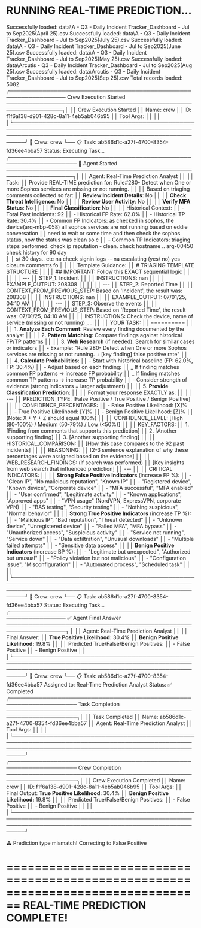 # RUNNING REAL-TIME PREDICTION...

Successfully loaded: data\A - Q3 - Daily Incident Tracker_Dashboard - Jul to Sep2025(April 25).csv
Successfully loaded: data\A - Q3 - Daily Incident Tracker_Dashboard - Jul to Sep2025(July 25).csv
Successfully loaded: data\A - Q3 - Daily Incident Tracker_Dashboard - Jul to Sep2025(June 25).csv
Successfully loaded: data\A - Q3 - Daily Incident Tracker_Dashboard - Jul to Sep2025(May 25).csv
Successfully loaded: data\Arcutis - Q3 - Daily Incident Tracker_Dashboard - Jul to Sep2025(Aug 25).csv
Successfully loaded: data\Arcutis - Q3 - Daily Incident Tracker_Dashboard - Jul to Sep2025(Sep 25).csv
Total records loaded: 5082
╭───────────────────────────────────────────────────────────────── Crew Execution Started ─────────────────────────────────────────────────────────────────╮│ ││ Crew Execution Started ││ Name: crew ││ ID: f1f6a138-d901-428c-8a11-4eb5ab046b95 ││ Tool Args: ││ ││ │╰──────────────────────────────────────────────────────────────────────────────────────────────────────────────────────────────────────────────────────────╯
🚀 Crew: crew
└── 📋 Task: ab586d1c-a27f-4700-8354-fd36ee4bba57
Status: Executing Task...
╭──────────────────────────────────────────────────────────────────── 🤖 Agent Started ────────────────────────────────────────────────────────────────────╮│ ││ Agent: Real-Time Prediction Analyst ││ ││ Task: ││ Provide REAL-TIME prediction for: Rule#280- Detect when One or more Sophos services are missing or not running. ││ ││ Based on triaging comments collected so far: ││ **Review Incident Details**: No ││ ││ **Check Threat Intelligence**: No ││ ││ **Review User Activity**: No ││ ││ **Verify MFA Status**: No ││ ││ **Final Classification**: No ││ ││ Historical Context: ││ - Total Past Incidents: 92 ││ - Historical FP Rate: 62.0% ││ - Historical TP Rate: 30.4% ││ - Common FP Indicators: as checked in sophos, the device(arq-mbp-058) all sophos services are not running based on eddie conversation ││ need to wait or some time and then check the sophos status, now the status was clean so c ││ - Common TP Indicators: triaging steps performed: check ip reputation - clean. check hostname .. arq-00450 check history for 90 day  
│
│ s/ 30 days.. etc na check signin logs -- na escalating (yes/ no) yes closure comments fo
│
│ ││ Template Guidance: ││ # TRIAGING TEMPLATE STRUCTURE ││ ││ ## IMPORTANT: Follow this EXACT sequential logic ││ ││ ││ --- ││ STEP_1: Incident ││ ││ INSTRUCTIONS: nan ││ ││ EXAMPLE_OUTPUT: 208308 ││ ││ ││ --- ││ STEP_2: Reported Time ││ ││ CONTEXT_FROM_PREVIOUS_STEP: Based on 'Incident', the result was: 208308 ││ ││ INSTRUCTIONS: nan ││ ││ EXAMPLE_OUTPUT: 07/01/25, 04:10 AM ││ ││ ││ --- ││ STEP_3: Observe the events ││ ││ CONTEXT_FROM_PREVIOUS_STEP: Based on 'Reported Time', the result was: 07/01/25, 04:10 AM ││ ││ INSTRUCTIONS: Check the device, name of service (missing or not running) ,... ││ ││ YOUR TASK: ││ ========== ││ ││ 1. **Analyze Each Comment**: Review every finding documented by the analyst ││ ││ 2. **Pattern Matching**: Compare findings against historical FP/TP patterns ││ ││ 3. **Web Research** (if needed): Search for similar cases or indicators ││ - Example: "Rule 280- Detect when One or more Sophos services are missing or not running. + [key finding] false positive rate" ││ ││ 4. **Calculate Probabilities**: ││ - Start with historical baseline (FP: 62.0%, TP: 30.4%) ││ - Adjust based on each finding: ││ _ If finding matches common FP patterns → increase FP probability ││ _ If finding matches common TP patterns → increase TP probability ││ - Consider strength of evidence (strong indicators = larger adjustment) ││ ││ 5. **Provide Classification Prediction**: ││ ││ Format your response EXACTLY as: ││ ││ --- ││ PREDICTION_TYPE: [False Positive / True Positive / Benign Positive] ││ ││ CONFIDENCE_PERCENTAGES: ││ - False Positive Likelihood: [X]% ││ - True Positive Likelihood: [Y]% ││ - Benign Positive Likelihood: [Z]% ││ (Note: X + Y + Z should equal 100%) ││ ││ CONFIDENCE_LEVEL: [High (80-100%) / Medium (50-79%) / Low (<50%)] ││ ││ KEY_FACTORS: ││ 1. [Finding from comments that supports this prediction] ││ 2. [Another supporting finding] ││ 3. [Another supporting finding] ││ ││ HISTORICAL_COMPARISON: ││ [How this case compares to the 92 past incidents] ││ ││ REASONING: ││ [2-3 sentence explanation of why these percentages were assigned based on the evidence] ││ ││ WEB_RESEARCH_FINDINGS: (if search was performed) ││ [Key insights from web search that influenced prediction] ││ --- ││ ││ CRITICAL INDICATORS: ││ ││ **Strong False Positive Indicators** (increase FP %): ││ - "Clean IP", "No malicious reputation", "Known IP" ││ - "Registered device", "Known device", "Corporate device" ││ - "MFA successful", "MFA enabled" ││ - "User confirmed", "Legitimate activity" ││ - "Known applications", "Approved apps" ││ - "VPN usage" (NordVPN, ExpressVPN, corporate VPN) ││ - "BAS testing", "Security testing" ││ - "Nothing suspicious", "Normal behavior" ││ ││ **Strong True Positive Indicators** (increase TP %): ││ - "Malicious IP", "Bad reputation", "Threat detected" ││ - "Unknown device", "Unregistered device" ││ - "Failed MFA", "MFA bypass" ││ - "Unauthorized access", "Suspicious activity" ││ - "Service not running", "Service down" ││ - "Data exfiltration", "Unusual downloads" ││ - "Multiple failed attempts" ││ - "Sensitive data access" ││ ││ **Benign Positive Indicators** (increase BP %): ││ - "Legitimate but unexpected", "Authorized but unusual" ││ - "Policy violation but not malicious" ││ - "Configuration issue", "Misconfiguration" ││ - "Automated process", "Scheduled task" ││ ││ │╰──────────────────────────────────────────────────────────────────────────────────────────────────────────────────────────────────────────────────────────╯
🚀 Crew: crew
└── 📋 Task: ab586d1c-a27f-4700-8354-fd36ee4bba57
Status: Executing Task...
╭───────────────────────────────────────────────────────────────── ✅ Agent Final Answer ──────────────────────────────────────────────────────────────────╮
│ ││ Agent: Real-Time Prediction Analyst ││ ││ Final Answer: ││ **True Positive Likelihood:** 30.4% ││ **Benign Positive Likelihood:** 19.8% ││ ││ Predicted True/False/Benign Positives: ││ - False Positive ││ - Benign Positive ││ │╰──────────────────────────────────────────────────────────────────────────────────────────────────────────────────────────────────────────────────────────╯
🚀 Crew: crew
└── 📋 Task: ab586d1c-a27f-4700-8354-fd36ee4bba57
Assigned to: Real-Time Prediction Analyst
Status: ✅ Completed
╭──────────────────────────────────────────────────────────────────── Task Completion ─────────────────────────────────────────────────────────────────────╮│ ││ Task Completed ││ Name: ab586d1c-a27f-4700-8354-fd36ee4bba57 ││ Agent: Real-Time Prediction Analyst ││ Tool Args: ││ ││ │╰──────────────────────────────────────────────────────────────────────────────────────────────────────────────────────────────────────────────────────────╯
╭──────────────────────────────────────────────────────────────────── Crew Completion ─────────────────────────────────────────────────────────────────────╮│ ││ Crew Execution Completed ││ Name: crew ││ ID: f1f6a138-d901-428c-8a11-4eb5ab046b95 ││ Tool Args: ││ Final Output: **True Positive Likelihood:** 30.4% ││ **Benign Positive Likelihood:** 19.8% ││ ││ Predicted True/False/Benign Positives: ││ - False Positive ││ - Benign Positive ││ ││ │╰──────────────────────────────────────────────────────────────────────────────────────────────────────────────────────────────────────────────────────────╯

⚠️ Prediction type mismatch! Correcting to False Positive

================================================================================
REAL-TIME PREDICTION COMPLETE!
================================================================================
